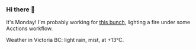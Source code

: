 ### Hi there :wave:

It's Monday! I'm probably working for [this bunch](https://github.com/kohofinancial), lighting a fire under some Acctions workflow.

Weather in Victoria BC: light rain, mist, at +13°C.
